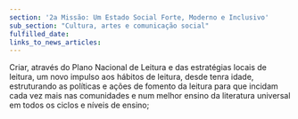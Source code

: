 ```yaml
---
section: '2a Missão: Um Estado Social Forte, Moderno e Inclusivo'
sub_section: "Cultura, artes e comunicação social"
fulfilled_date:
links_to_news_articles:
---
```


Criar, através do Plano Nacional de Leitura e das estratégias locais de leitura, um novo impulso aos hábitos de leitura, desde tenra idade, estruturando as políticas e ações de fomento da leitura para que incidam cada vez mais nas comunidades e num melhor ensino da literatura universal em todos os ciclos e níveis de ensino;